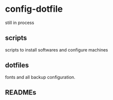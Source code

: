 # config-dotfile

still in process
## scripts
scripts to install softwares and configure machines

## dotfiles
fonts and all backup configuration.

## READMEs